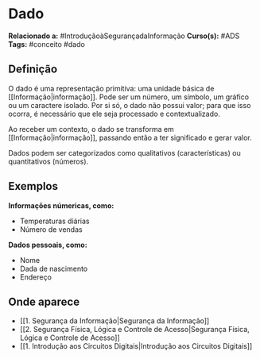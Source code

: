 # Dado

**Relacionado a:** #IntroduçãoàSegurançadaInformação
**Curso(s):** #ADS
**Tags:** #conceito #dado

## Definição

O dado é uma representação primitiva: uma unidade básica de [[Informação|informação]]. Pode ser um número, um símbolo, um gráfico ou um caractere isolado. Por si só, o dado não possui valor; para que isso ocorra, é necessário que ele seja processado e contextualizado.

Ao receber um contexto, o dado se transforma em [[Informação|informação]], passando então a ter significado e gerar valor.

Dados podem ser categorizados como qualitativos (características) ou quantitativos (números).

## Exemplos

**Informações númericas, como:**
- Temperaturas diárias
- Número de vendas

**Dados pessoais, como:**
- Nome
- Dada de nascimento
- Endereço

## Onde aparece

- [[1. Segurança da Informação|Segurança da Informação]]
- [[2. Segurança Física, Lógica e Controle de Acesso|Segurança Física, Lógica e Controle de Acesso]]
- [[1. Introdução aos Circuitos Digitais|Introdução aos Circuitos Digitais]]